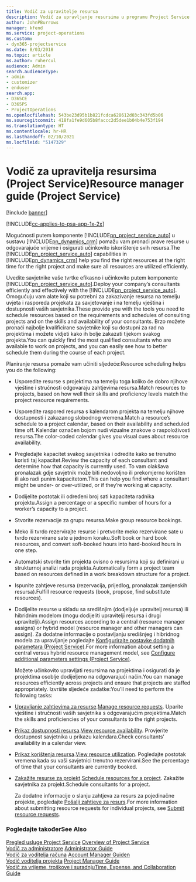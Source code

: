 ```yaml
---
title: Vodič za upravitelje resursa
description: Vodič za upravljanje resursima u programu Project Service
author: JohnPBurrows
manager: kfend
ms.service: project-operations
ms.custom:
- dyn365-projectservice
ms.date: 8/03/2018
ms.topic: article
ms.author: ruhercul
audience: Admin
search.audienceType:
- admin
- customizer
- enduser
search.app:
- D365CE
- D365PS
- ProjectOperations
ms.openlocfilehash: 543be23d95b1b821fcdca628612d03c343fd5b06
ms.sourcegitcommit: 418fa1fe9d605b8faccc2d5dee1b04b4e753f194
ms.translationtype: HT
ms.contentlocale: hr-HR
ms.lasthandoff: 02/10/2021
ms.locfileid: "5147329"
---
```

# <a name="resource-manager-guide-project-service"></a><span data-ttu-id="15bec-103">Vodič za upravitelja resursima (Project Service)</span><span class="sxs-lookup"><span data-stu-id="15bec-103">Resource manager guide (Project Service)</span></span>

[!include [banner](../includes/psa-now-project-operations.md)]

[!INCLUDE[cc-applies-to-psa-app-1x-2x](../includes/cc-applies-to-psa-app-1x-2x.md)]

<span data-ttu-id="15bec-104">Mogućnosti putem komponente [!INCLUDE[pn_project_service_auto](../includes/pn-project-service-auto.md)] u sustavu [!INCLUDE[pn_dynamics_crm](../includes/pn-dynamics-crm.md)] pomažu vam pronaći prave resurse u odgovarajuće vrijeme i osigurati učinkovito iskorištenje svih resursa.</span><span class="sxs-lookup"><span data-stu-id="15bec-104">The [!INCLUDE[pn_project_service_auto](../includes/pn-project-service-auto.md)] capabilities in [!INCLUDE[pn_dynamics_crm](../includes/pn-dynamics-crm.md)] help you find the right resources at the right time for the right project and make sure all resources are utilized efficiently.</span></span>  
  
 <span data-ttu-id="15bec-105">Uvedite savjetnike vaše tvrtke efikasno i učinkovito putem komponente [!INCLUDE[pn_project_service_auto](../includes/pn-project-service-auto.md)].</span><span class="sxs-lookup"><span data-stu-id="15bec-105">Deploy your company’s consultants efficiently and effectively with the [!INCLUDE[pn_project_service_auto](../includes/pn-project-service-auto.md)].</span></span> <span data-ttu-id="15bec-106">Omogućuju vam alate koji su potrebni za zakazivanje resursa na temelju uvjeta i rasporeda projekata za savjetovanje i na temelju vještina i dostupnosti vaših savjetnika.</span><span class="sxs-lookup"><span data-stu-id="15bec-106">These provide you with the tools you need to schedule resources based on the requirements and schedules of consulting projects and on the skills and availability of your consultants.</span></span> <span data-ttu-id="15bec-107">Brzo možete pronaći najbolje kvalificirane savjetnike koji su dostupni za rad na projektima i možete vidjeti kako ih bolje zakazati tijekom svakog projekta.</span><span class="sxs-lookup"><span data-stu-id="15bec-107">You can quickly find the most qualified consultants who are available to work on projects, and you can easily see how to better schedule them during the course of each project.</span></span>  
  
 <span data-ttu-id="15bec-108">Planiranje resursa pomaže vam učiniti sljedeće:</span><span class="sxs-lookup"><span data-stu-id="15bec-108">Resource scheduling helps you do the following:</span></span>  
  
- <span data-ttu-id="15bec-109">Usporedite resurse s projektima na temelju toga koliko će dobro njihove vještine i stručnosti odgovaraju zahtjevima resursa.</span><span class="sxs-lookup"><span data-stu-id="15bec-109">Match resources to projects, based on how well their skills and proficiency levels match the project resource requirements.</span></span>  
  
- <span data-ttu-id="15bec-110">Usporedite raspored resursa s kalendarom projekta na temelju njihove dostupnosti i zakazanog slobodnog vremena.</span><span class="sxs-lookup"><span data-stu-id="15bec-110">Match a resource’s schedule to a project calendar, based on their availability and scheduled time off.</span></span> <span data-ttu-id="15bec-111">Kalendar označen bojom nudi vizualne znakove o raspoloživosti resursa.</span><span class="sxs-lookup"><span data-stu-id="15bec-111">The color-coded calendar gives you visual cues about resource availability.</span></span>  
  
- <span data-ttu-id="15bec-112">Pregledajte kapacitet svakog savjetnika i odredite kako se trenutno koristi taj kapacitet.</span><span class="sxs-lookup"><span data-stu-id="15bec-112">Review the capacity of each consultant and determine how that capacity is currently used.</span></span> <span data-ttu-id="15bec-113">To vam olakšava pronalazak gdje savjetnik može biti nedovoljno ili prekomjerno korišten ili ako radi punim kapacitetom.</span><span class="sxs-lookup"><span data-stu-id="15bec-113">This can help you find where a consultant might be under- or over-utilized, or if they’re working at capacity.</span></span>  
  
- <span data-ttu-id="15bec-114">Dodijelite postotak ili određeni broj sati kapaciteta radnika projektu.</span><span class="sxs-lookup"><span data-stu-id="15bec-114">Assign a percentage or a specific number of hours for a worker’s capacity to a project.</span></span>  
  
- <span data-ttu-id="15bec-115">Stvorite rezervacije za grupu resursa.</span><span class="sxs-lookup"><span data-stu-id="15bec-115">Make group resource bookings.</span></span>  
  
- <span data-ttu-id="15bec-116">Meko ili tvrdo rezervirajte resurse i pretvorite meko rezervirane sate u tvrdo rezervirane sate u jednom koraku.</span><span class="sxs-lookup"><span data-stu-id="15bec-116">Soft book or hard book resources, and convert soft-booked hours into hard-booked hours in one step.</span></span>  
  
- <span data-ttu-id="15bec-117">Automatski stvorite tim projekta ovisno o resursima koji su definirani u strukturnoj analizi rada projekta.</span><span class="sxs-lookup"><span data-stu-id="15bec-117">Automatically form a project team based on resources defined in a work breakdown structure for a project.</span></span>  
  
- <span data-ttu-id="15bec-118">Ispunite zahtjeve resursa (rezervacija, prijedlog, pronalazak zamjenskih resursa).</span><span class="sxs-lookup"><span data-stu-id="15bec-118">Fulfill resource requests (book, propose, find substitute resources).</span></span>  
  
- <span data-ttu-id="15bec-119">Dodijelite resurse u skladu sa središnjim (dodjeljuje upravitelj resursa) ili hibridnim modelom (mogu dodijeliti upravitelji resursa i drugi upravitelji).</span><span class="sxs-lookup"><span data-stu-id="15bec-119">Assign resources according to a central (resource manager assigns) or hybrid model (resource manager and other managers can assign).</span></span> <span data-ttu-id="15bec-120">Za dodatne informacije o postavljanju središnjeg i hibridnog modela za upravljanje pogledajte [Konfigurirajte postavke dodatnih parametara (Project Service)](../psa/configure-additional-parameters-settings.md).</span><span class="sxs-lookup"><span data-stu-id="15bec-120">For more information about setting a central versus hybrid resource management model, see [Configure additional parameters settings (Project Service)](../psa/configure-additional-parameters-settings.md).</span></span>  
  
  <span data-ttu-id="15bec-121">Možete učinkovito upravljati resursima na projektima i osigurati da je projektima osoblje dodijeljeno na odgovarajući način.</span><span class="sxs-lookup"><span data-stu-id="15bec-121">You can manage resources efficiently across projects and ensure that projects are staffed appropriately.</span></span> <span data-ttu-id="15bec-122">Izvršite sljedeće zadatke:</span><span class="sxs-lookup"><span data-stu-id="15bec-122">You’ll need to perform the following tasks:</span></span>  
  
- <span data-ttu-id="15bec-123">[Upravljanje zahtjevima za resurse](../psa/manage-resource-requests.md).</span><span class="sxs-lookup"><span data-stu-id="15bec-123">[Manage resource requests](../psa/manage-resource-requests.md).</span></span> <span data-ttu-id="15bec-124">Uparite vještine i stručnosti vaših savjetnika s odgovarajućim projektima.</span><span class="sxs-lookup"><span data-stu-id="15bec-124">Match the skills and proficiencies of your consultants to the right projects.</span></span>  
  
- <span data-ttu-id="15bec-125">[Prikaz dostupnosti resursa](../psa/view-resource-availability.md).</span><span class="sxs-lookup"><span data-stu-id="15bec-125">[View resource availability](../psa/view-resource-availability.md).</span></span> <span data-ttu-id="15bec-126">Provjerite dostupnost savjetnika u prikazu kalendara.</span><span class="sxs-lookup"><span data-stu-id="15bec-126">Check consultants’ availability in a calendar view.</span></span>  
  
- <span data-ttu-id="15bec-127">[Prikaz korištenja resursa](../psa/view-resource-utilization.md).</span><span class="sxs-lookup"><span data-stu-id="15bec-127">[View resource utilization](../psa/view-resource-utilization.md).</span></span> <span data-ttu-id="15bec-128">Pogledajte postotak vremena kada su vaši savjetnici trenutno rezervirani.</span><span class="sxs-lookup"><span data-stu-id="15bec-128">See the percentage of time that your consultants are currently booked.</span></span>  
  
- <span data-ttu-id="15bec-129">[Zakažite resurse za projekt](../psa/schedule-resources-project.md).</span><span class="sxs-lookup"><span data-stu-id="15bec-129">[Schedule resources for a project](../psa/schedule-resources-project.md).</span></span> <span data-ttu-id="15bec-130">Zakažite savjetnika za projekt.</span><span class="sxs-lookup"><span data-stu-id="15bec-130">Schedule consultants for a project.</span></span>  
  
  <span data-ttu-id="15bec-131">Za dodatne informacije o slanju zahtjeva za resurs za pojedinačne projekte, pogledajte [Pošalji zahtjeve za resurs](../psa/submit-resource-requests.md).</span><span class="sxs-lookup"><span data-stu-id="15bec-131">For more information about submitting resource requests for individual projects, see [Submit resource requests](../psa/submit-resource-requests.md).</span></span>  
  
### <a name="see-also"></a><span data-ttu-id="15bec-132">Pogledajte također</span><span class="sxs-lookup"><span data-stu-id="15bec-132">See Also</span></span>  
 <span data-ttu-id="15bec-133">[Pregled usluge Project Service](../psa/overview.md) </span><span class="sxs-lookup"><span data-stu-id="15bec-133">[Overview of Project Service](../psa/overview.md) </span></span>  
 <span data-ttu-id="15bec-134">[​Vodič za administratore](../psa/admin-guide.md) </span><span class="sxs-lookup"><span data-stu-id="15bec-134">[Administrator Guide](../psa/admin-guide.md) </span></span>  
 <span data-ttu-id="15bec-135">[Vodič za voditelja računa](../psa/account-manager-guide.md) </span><span class="sxs-lookup"><span data-stu-id="15bec-135">[Account Manager Guiden](../psa/account-manager-guide.md) </span></span>  
 <span data-ttu-id="15bec-136">[Vodič voditelja projekta](../psa/project-manager-guide.md) </span><span class="sxs-lookup"><span data-stu-id="15bec-136">[Project Manager Guide](../psa/project-manager-guide.md) </span></span>  
 [<span data-ttu-id="15bec-137">Vodič za vrijeme, troškove i suradnju</span><span class="sxs-lookup"><span data-stu-id="15bec-137">Time, Expense, and Collaboration Guide</span></span>](../psa/time-expense-collaboration-guide.md)
